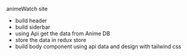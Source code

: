 animeWatch site


- build header
- build siderbar
- using Api get the data from Anime DB
- store the data in redux store
- build body component using api data and design with tailwind css